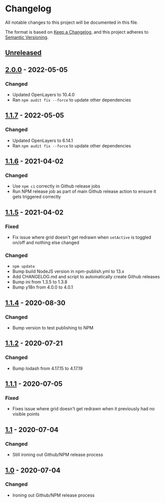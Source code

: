 # Changelog

All notable changes to this project will be documented in this file.

The format is based on [Keep a Changelog](https://keepachangelog.com/en/1.0.0/),
and this project adheres to [Semantic Versioning](https://semver.org/spec/v2.0.0.html).

## [Unreleased]

## [2.0.0] - 2022-05-05

### Changed

- Updated OpenLayers to 10.4.0
- Ran `npm audit fix --force` to update other dependencies

## [1.1.7] - 2022-05-05

### Changed

- Updated OpenLayers to 6.14.1
- Ran `npm audit fix --force` to update other dependencies

## [1.1.6] - 2021-04-02

### Changed

- Use `npm ci` correctly in Github release jobs
- Run NPM release job as part of main Github release action to ensure it gets triggered correctly

## [1.1.5] - 2021-04-02

### Fixed

- Fix issue where grid doesn't get redrawn when `setActive` is toggled on/off and nothing else changed

### Changed

- `npm update`
- Bump build NodeJS version in npm-publish.yml to 13.x
- Add CHANGELOG.md and script to automatically create Github releases
- Bump ini from 1.3.5 to 1.3.8
- Bump y18n from 4.0.0 to 4.0.1

## [1.1.4] - 2020-08-30

### Changed

- Bump version to test publishing to NPM

## [1.1.2] - 2020-07-21

### Changed

- Bump lodash from 4.17.15 to 4.17.19

## [1.1.1] - 2020-07-05

### Fixed

- Fixes issue where grid doesn't get redrawn when it previously had no visible points

## [1.1] - 2020-07-04

### Changed

- Still ironing out Github/NPM release process

## [1.0] - 2020-07-04

### Changed

- Ironing out Github/NPM release process

[unreleased]: https://github.com/symbioquine/ol-grid/compare/v2.0.0...HEAD
[2.0.0]: https://github.com/symbioquine/ol-grid/compare/v1.1.7...v2.0.0
[1.1.7]: https://github.com/symbioquine/ol-grid/compare/v1.1.6...v1.1.7
[1.1.6]: https://github.com/symbioquine/ol-grid/compare/v1.1.5...v1.1.6
[1.1.5]: https://github.com/symbioquine/ol-grid/compare/v1.1.4...v1.1.5
[1.1.4]: https://github.com/symbioquine/ol-grid/compare/v1.1.2...v1.1.4
[1.1.2]: https://github.com/symbioquine/ol-grid/compare/v1.1.1...v1.1.2
[1.1.1]: https://github.com/symbioquine/ol-grid/compare/v1.1...v1.1.1
[1.1]: https://github.com/symbioquine/ol-grid/compare/v1.0...v1.1
[1.0]: https://github.com/symbioquine/ol-grid/releases/tag/v1.0
